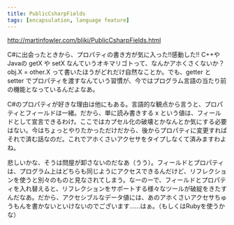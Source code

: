 ```yaml
---
title: PublicCsharpFields
tags: [encapsulation, language feature]
---
```


http://martinfowler.com/bliki/PublicCsharpFields.html

C#に出会ったときから、プロパティの書き方が気に入った!!感動した!! C++やJavaの getX や setX なんていうオキマリゴトって、なんかアホくさくないか？  obj.X = other.X って書いたほうがどれだけ自然なことか。でも、getter と setter でプロパティを渡すなんていう習慣が、今ではプログラム言語の当たり前の機能となっているんだよなあ。

C#のプロパティが好きな理由は他にもある。言語的な観点から言うと、プロパティとフィールドは一緒。だから、単に読み書きする x という値は、フィールドとして宣言できるわけ。ここではカプセル化の破壊とかなんとか気にする必要はない。今はちょっとやりたかっただけだから、後からプロパティに変更すればそれで済む話なのだ。これでアホくさいアクセサをタイプしなくて済みますわよね。

悲しいかな、そうは問屋が卸さないのだなあ（うう）。フィールドとプロパティは、プログラム上はどちらも同じようにアクセスできるんだけど、リフレクションを使うと別々のものと見なされてしまう。なーのーで、フィールドとプロパティを入れ替えると、リフレクションをサポートする様々なツールが破綻をきたすんだなあ。だから、アクセシブルなデータ値には、あのアホくさいアクセサちゅうもんを書かないといけないのでございます……はぁ。（もしくはRubyを使うかな）

